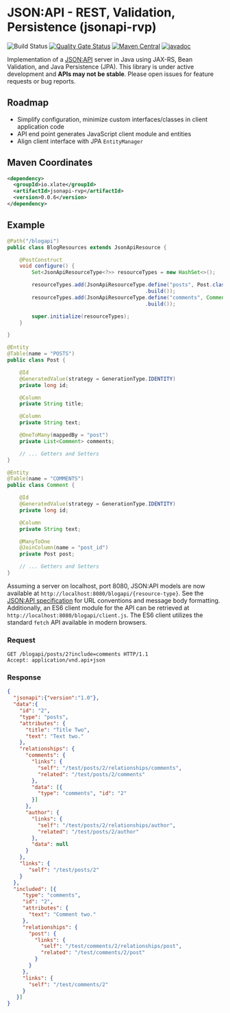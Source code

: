 # JSON:API - REST, Validation, Persistence (jsonapi-rvp)
![Build Status](https://github.com/xlate/jsonapi-rvp/workflows/build/badge.svg) [![Quality Gate Status](https://sonarcloud.io/api/project_badges/measure?project=xlate_jsonapi-rvp&metric=alert_status)](https://sonarcloud.io/dashboard?id=xlate_jsonapi-rvp) [![Maven Central](https://img.shields.io/maven-central/v/io.xlate/jsonapi-rvp)](https://search.maven.org/artifact/io.xlate/jsonapi-rvp) [![javadoc](https://javadoc.io/badge2/io.xlate/jsonapi-rvp/javadoc.svg)](https://javadoc.io/doc/io.xlate/jsonapi-rvp)

Implementation of a [JSON:API](https://jsonapi.org/) server in Java using JAX-RS, Bean Validation, and Java Persistence (JPA). This library is under active development and **APIs may not be stable**. Please open issues for feature requests or bug reports.

## Roadmap
- Simplify configuration, minimize custom interfaces/classes in client application code
- API end point generates JavaScript client module and entities
- Align client interface with JPA `EntityManager`

## Maven Coordinates

```xml
<dependency>
  <groupId>io.xlate</groupId>
  <artifactId>jsonapi-rvp</artifactId>
  <version>0.0.6</version>
</dependency>
```

## Example
```java
@Path("/blogapi")
public class BlogResources extends JsonApiResource {

    @PostConstruct
    void configure() {
        Set<JsonApiResourceType<?>> resourceTypes = new HashSet<>();

        resourceTypes.add(JsonApiResourceType.define("posts", Post.class)
                                             .build());
        resourceTypes.add(JsonApiResourceType.define("comments", Comment.class)
                                             .build());

        super.initialize(resourceTypes);
    }

}

@Entity
@Table(name = "POSTS")
public class Post {

    @Id
    @GeneratedValue(strategy = GenerationType.IDENTITY)
    private long id;

    @Column
    private String title;

    @Column
    private String text;

    @OneToMany(mappedBy = "post")
    private List<Comment> comments;

    // ... Getters and Setters
}

@Entity
@Table(name = "COMMENTS")
public class Comment {

    @Id
    @GeneratedValue(strategy = GenerationType.IDENTITY)
    private long id;

    @Column
    private String text;

    @ManyToOne
    @JoinColumn(name = "post_id")
    private Post post;

    // ... Getters and Setters
}
```
Assuming a server on localhost, port 8080, JSON:API models are now available at `http://localhost:8080/blogapi/{resource-type}`. See the [JSON:API specification](https://jsonapi.org/format/) for URL conventions and message body formatting. Additionally, an ES6 client module for the API can be retrieved at `http://localhost:8080/blogapi/client.js`. The ES6 client utilizes the standard `fetch` API available in modern browsers.

### Request
```
GET /blogapi/posts/2?include=comments HTTP/1.1
Accept: application/vnd.api+json
```

### Response
```json
{
  "jsonapi":{"version":"1.0"},
  "data":{
    "id": "2",
    "type": "posts",
    "attributes": {
      "title": "Title Two",
      "text": "Text two."
    },
    "relationships": {
      "comments": {
        "links": {
          "self": "/test/posts/2/relationships/comments",
          "related": "/test/posts/2/comments"
        },
        "data": [{
          "type": "comments", "id": "2"
        }]
      },
      "author": {
        "links": {
          "self": "/test/posts/2/relationships/author",
          "related": "/test/posts/2/author"
        },
        "data": null
      }
    },
    "links": {
       "self": "/test/posts/2"
    }
  },
  "included": [{
     "type": "comments",
     "id": "2",
     "attributes": {
       "text": "Comment two."
     },
     "relationships": {
       "post": {
         "links": {
           "self": "/test/comments/2/relationships/post",
           "related": "/test/comments/2/post"
         }
       }
     },
     "links": {
       "self": "/test/comments/2"
     }
   }]
}
```
